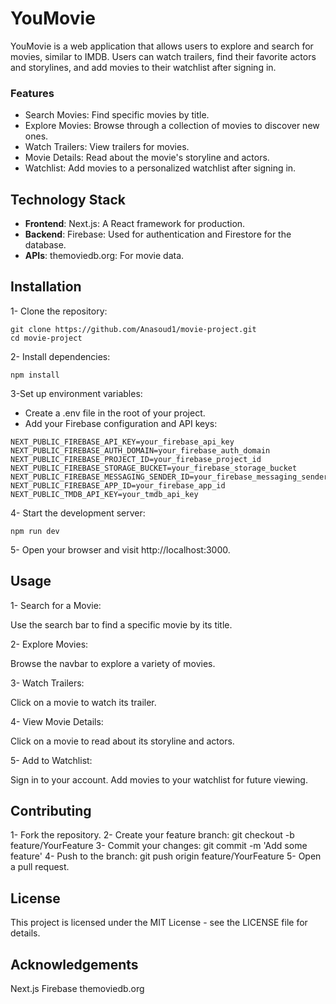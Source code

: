 # YouMovie
YouMovie is a web application that allows users to explore and search for movies, similar to IMDB. Users can watch trailers, find their favorite actors and storylines, and add movies to their watchlist after signing in.

### Features
  * Search Movies: Find specific movies by title.
  * Explore Movies: Browse through a collection of movies to discover new ones.
  * Watch Trailers: View trailers for movies.
  * Movie Details: Read about the movie's storyline and actors.
  * Watchlist: Add movies to a personalized watchlist after signing in.

## Technology Stack
- **Frontend**:
  Next.js: A React framework for production.
- **Backend**:
  Firebase: Used for authentication and Firestore for the database.
- **APIs**:
  themoviedb.org: For movie data.

## Installation
1- Clone the repository:

```
git clone https://github.com/Anasoud1/movie-project.git
cd movie-project
```

2- Install dependencies:

```
npm install
```

3-Set up environment variables:

  * Create a .env file in the root of your project.
  * Add your Firebase configuration and API keys:
   ```
  NEXT_PUBLIC_FIREBASE_API_KEY=your_firebase_api_key
  NEXT_PUBLIC_FIREBASE_AUTH_DOMAIN=your_firebase_auth_domain
  NEXT_PUBLIC_FIREBASE_PROJECT_ID=your_firebase_project_id
  NEXT_PUBLIC_FIREBASE_STORAGE_BUCKET=your_firebase_storage_bucket
  NEXT_PUBLIC_FIREBASE_MESSAGING_SENDER_ID=your_firebase_messaging_sender_id
  NEXT_PUBLIC_FIREBASE_APP_ID=your_firebase_app_id
  NEXT_PUBLIC_TMDB_API_KEY=your_tmdb_api_key
  ```

4- Start the development server:

```
npm run dev
```

5- Open your browser and visit http://localhost:3000.

## Usage
 1- Search for a Movie:
 
Use the search bar to find a specific movie by its title.
  
 2- Explore Movies:

Browse the navbar to explore a variety of movies.

 3- Watch Trailers:

Click on a movie to watch its trailer.

 4- View Movie Details:

Click on a movie to read about its storyline and actors.
  
 5- Add to Watchlist:

Sign in to your account.
Add movies to your watchlist for future viewing.

## Contributing
1- Fork the repository.
2- Create your feature branch: git checkout -b feature/YourFeature
3- Commit your changes: git commit -m 'Add some feature'
4- Push to the branch: git push origin feature/YourFeature
5- Open a pull request.

## License
This project is licensed under the MIT License - see the LICENSE file for details.

## Acknowledgements
Next.js
Firebase
themoviedb.org
